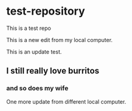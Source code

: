 # test-repository
This is a test repo

This is a new edit from my local computer.

This is an update test.

## I still really love burritos

### and so does my wife

One more update from different local computer.
